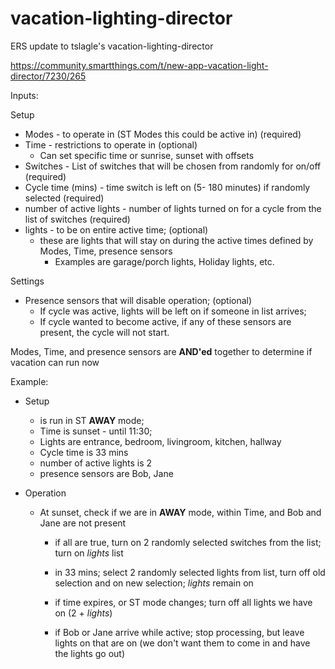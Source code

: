 # vacation-lighting-director
ERS update to tslagle's vacation-lighting-director

https://community.smartthings.com/t/new-app-vacation-light-director/7230/265

Inputs:

Setup
 * Modes - to operate in (ST Modes this could be active in)  (required)
 * Time - restrictions to operate in   (optional)
     * Can set specific time or sunrise, sunset with offsets
 * Switches - List of switches that will be chosen from randomly for on/off   (required)
 * Cycle time (mins) - time switch is left on (5- 180 minutes) if randomly selected  (required)
 * number of active lights - number of lights turned on for a cycle from the list of switches  (required)
 * lights - to be on entire active time; (optional)
     * these are lights that will stay on during the active times defined by Modes, Time, presence sensors
         * Examples are garage/porch lights, Holiday lights, etc.
 
Settings
 * Presence sensors that will disable operation; (optional)
     * If cycle was active, lights will be left on if someone in list arrives;  
     * If cycle wanted to become active, if any of these sensors are present, the cycle will not start. 
 
Modes, Time, and presence sensors are **AND'ed** together to determine if vacation can run now

Example:
* Setup
    * is run in ST **AWAY** mode;  
    * Time is sunset - until 11:30;
    * Lights are entrance, bedroom, livingroom, kitchen, hallway
    * Cycle time is 33 mins
    * number of active lights is 2
    * presence sensors are Bob, Jane
    
 * Operation
     * At sunset, check if we are in **AWAY** mode, within Time, and  Bob and Jane are not present
         * if all are true, turn on 2 randomly selected switches from the list; turn on *lights* list
         * in 33 mins;   select 2 randomly selected lights from list, turn off old selection and on new selection;  *lights* remain on
         * if time expires, or ST mode changes;  turn off all lights we have on (2 + *lights*)
         
         * if Bob or Jane arrive while active;  stop processing, but leave lights on that are on (we don't want them to come in and have the lights go out)

